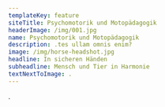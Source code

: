 ```yaml
---
templateKey: feature
siteTitle: Psychomotorik und Motopädagogik
headerImage: /img/001.jpg
name: Psychomotorik und Motopädagogik
description: .tes ullam omnis enim?
image: /img/horse-headshot.jpg
headline: In sicheren Händen
subheadline: Mensch und Tier in Harmonie
textNextToImage: .
---
```

.
